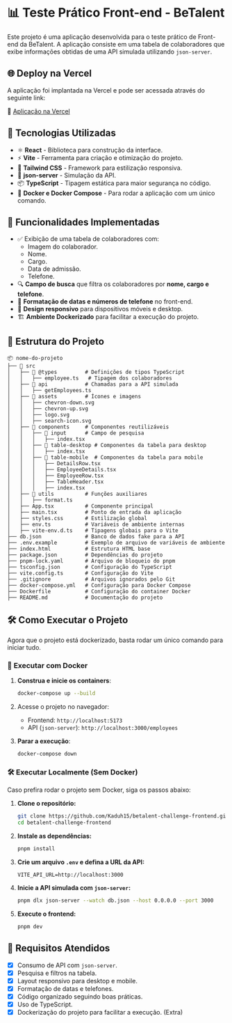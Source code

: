 # 📊 Teste Prático Front-end - BeTalent

Este projeto é uma aplicação desenvolvida para o teste prático de Front-end da BeTalent. A aplicação consiste em uma tabela de colaboradores que exibe informações obtidas de uma API simulada utilizando `json-server`.

## 🌐 Deploy na Vercel

A aplicação foi implantada na Vercel e pode ser acessada através do seguinte link:

🔗 [Aplicação na Vercel](https://challenge-frontend-betalent.vercel.app)

## 🚀 Tecnologias Utilizadas

- ⚛️ **React** - Biblioteca para construção da interface.
- ⚡ **Vite** - Ferramenta para criação e otimização do projeto.
- 🎨 **Tailwind CSS** - Framework para estilização responsiva.
- 🔌 **json-server** - Simulação da API.
- 📦 **TypeScript** - Tipagem estática para maior segurança no código.
- 🐳 **Docker e Docker Compose** - Para rodar a aplicação com um único comando.

## 🎯 Funcionalidades Implementadas

- ✅ Exibição de uma tabela de colaboradores com:
  - Imagem do colaborador.
  - Nome.
  - Cargo.
  - Data de admissão.
  - Telefone.
- 🔍 **Campo de busca** que filtra os colaboradores por **nome, cargo e telefone**.
- 📅 **Formatação de datas e números de telefone** no front-end.
- 📱 **Design responsivo** para dispositivos móveis e desktop.
- 🏗 **Ambiente Dockerizado** para facilitar a execução do projeto.

## 📂 Estrutura do Projeto

```
📦 nome-do-projeto
├── 📂 src
│   ├── 📂 @types         # Definições de tipos TypeScript
│   │   ├── employee.ts   # Tipagem dos colaboradores
│   ├── 📂 api            # Chamadas para a API simulada
│   │   ├── getEmployees.ts
│   ├── 📂 assets         # Ícones e imagens
│   │   ├── chevron-down.svg
│   │   ├── chevron-up.svg
│   │   ├── logo.svg
│   │   ├── search-icon.svg
│   ├── 📂 components     # Componentes reutilizáveis
│   │   ├── 📂 input      # Campo de pesquisa
│   │   │   ├── index.tsx
│   │   ├── 📂 table-desktop # Componentes da tabela para desktop
│   │   │   ├── index.tsx
│   │   ├── 📂 table-mobile  # Componentes da tabela para mobile
│   │   │   ├── DetailsRow.tsx
│   │   │   ├── EmployeeDetails.tsx
│   │   │   ├── EmployeeRow.tsx
│   │   │   ├── TableHeader.tsx
│   │   │   ├── index.tsx
│   ├── 📂 utils          # Funções auxiliares
│   │   ├── format.ts
│   ├── App.tsx          # Componente principal
│   ├── main.tsx         # Ponto de entrada da aplicação
│   ├── styles.css       # Estilização global
│   ├── env.ts           # Variáveis de ambiente internas
│   ├── vite-env.d.ts    # Tipagens globais para o Vite
├── db.json              # Banco de dados fake para a API
├── .env.example         # Exemplo de arquivo de variáveis de ambiente
├── index.html           # Estrutura HTML base
├── package.json         # Dependências do projeto
├── pnpm-lock.yaml       # Arquivo de bloqueio do pnpm
├── tsconfig.json        # Configuração do TypeScript
├── vite.config.ts       # Configuração do Vite
├── .gitignore           # Arquivos ignorados pelo Git
├── docker-compose.yml   # Configuração para Docker Compose
├── Dockerfile           # Configuração do container Docker
├── README.md            # Documentação do projeto
```

## 🛠 Como Executar o Projeto

Agora que o projeto está dockerizado, basta rodar um único comando para iniciar tudo.

### 📌 **Executar com Docker**
1. **Construa e inicie os containers**:
   ```bash
   docker-compose up --build
   ```

2. Acesse o projeto no navegador:  
   - Frontend: `http://localhost:5173`
   - API (`json-server`): `http://localhost:3000/employees`

3. **Parar a execução**:
   ```bash
   docker-compose down
   ```

### 🛠 **Executar Localmente (Sem Docker)**
Caso prefira rodar o projeto sem Docker, siga os passos abaixo:

1. **Clone o repositório:**
   ```bash
   git clone https://github.com/Kaduh15/betalent-challenge-frontend.git
   cd betalent-challenge-frontend
   ```

2. **Instale as dependências:**
   ```bash
   pnpm install
   ```

3. **Crie um arquivo `.env` e defina a URL da API:**
   ```
   VITE_API_URL=http://localhost:3000
   ```

4. **Inicie a API simulada com `json-server`:**
   ```bash
   pnpm dlx json-server --watch db.json --host 0.0.0.0 --port 3000
   ```

5. **Execute o frontend:**
   ```bash
   pnpm dev
   ```

## 📌 Requisitos Atendidos

- [x] Consumo de API com `json-server`.
- [x] Pesquisa e filtros na tabela.
- [x] Layout responsivo para desktop e mobile.
- [x] Formatação de datas e telefones.
- [x] Código organizado seguindo boas práticas.
- [x] Uso de TypeScript.
- [x] Dockerização do projeto para facilitar a execução. (Extra)